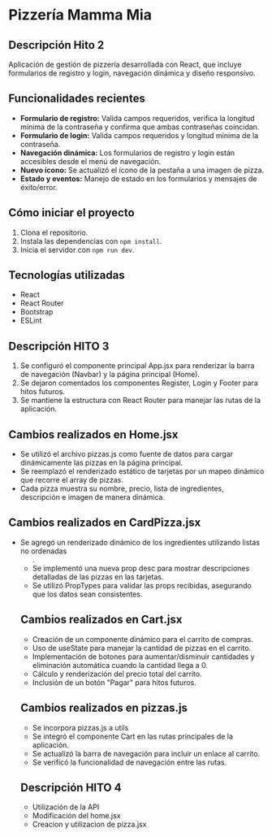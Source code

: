 
# Pizzería Mamma Mia

## Descripción Hito 2
Aplicación de gestión de pizzería desarrollada con React, que incluye formularios de registro y login, navegación dinámica y diseño responsivo.

## Funcionalidades recientes
- **Formulario de registro:** Valida campos requeridos, verifica la longitud mínima de la contraseña y confirma que ambas contraseñas coincidan.
- **Formulario de login:** Valida campos requeridos y longitud mínima de la contraseña.
- **Navegación dinámica:** Los formularios de registro y login están accesibles desde el menú de navegación.
- **Nuevo ícono:** Se actualizó el ícono de la pestaña a una imagen de pizza.
- **Estado y eventos:** Manejo de estado en los formularios y mensajes de éxito/error.

## Cómo iniciar el proyecto
1. Clona el repositorio.
2. Instala las dependencias con `npm install`.
3. Inicia el servidor con `npm run dev`.

## Tecnologías utilizadas
- React
- React Router
- Bootstrap
- ESLint

## Descripción HITO 3
1. Se configuró el componente principal App.jsx para renderizar la barra de navegación (Navbar) y la página principal (Home).
2. Se dejaron comentados los componentes Register, Login y Footer para hitos futuros.
3. Se mantiene la estructura con React Router para manejar las rutas de la aplicación.

## Cambios realizados en Home.jsx
- Se utilizó el archivo pizzas.js como fuente de datos para cargar dinámicamente las pizzas en la página principal.
- Se reemplazó el renderizado estático de tarjetas por un mapeo dinámico que recorre el array de pizzas.
- Cada pizza muestra su nombre, precio, lista de ingredientes, descripción e imagen de manera dinámica.

## Cambios realizados en CardPizza.jsx
- Se agregó un renderizado dinámico de los ingredientes utilizando listas no ordenadas <ul>.
- Se implementó una nueva prop desc para mostrar descripciones detalladas de las pizzas en las tarjetas.
- Se utilizó PropTypes para validar las props recibidas, asegurando que los datos sean consistentes.

## Cambios realizados en Cart.jsx
- Creación de un componente dinámico para el carrito de compras.
- Uso de useState para manejar la cantidad de pizzas en el carrito.
- Implementación de botones para aumentar/disminuir cantidades y eliminación automática cuando la cantidad llega a 0.
- Cálculo y renderización del precio total del carrito.
- Inclusión de un botón "Pagar" para hitos futuros.

## Cambios realizados en pizzas.js
- Se incorpora pizzas.js a utils
- Se integró el componente Cart en las rutas principales de la aplicación.
- Se actualizó la barra de navegación para incluir un enlace al carrito.
- Se verificó la funcionalidad de navegación entre las rutas.

## Descripción HITO 4
- Utilización de la API
- Modificación del home.jsx
- Creacion y utilizacion de pizza.jsx
